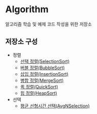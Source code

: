 # Algorithm
알고리즘 학습 및 예제 코드 작성을 위한 저장소

## 저장소 구성
* 정렬
  * [선택 정렬(SelectionSort)](https://github.com/NadanKim/Algorithm/blob/main/%EC%A0%95%EB%A0%AC/SelectionSort.hpp)
  * [버블 정렬(BubbleSort)](https://github.com/NadanKim/Algorithm/blob/main/%EC%A0%95%EB%A0%AC/BubbleSort.hpp)
  * [삽입 정렬(InsertionSort)](https://github.com/NadanKim/Algorithm/blob/main/%EC%A0%95%EB%A0%AC/InsertionSort.hpp)
  * [병합 정렬(MergeSort)](https://github.com/NadanKim/Algorithm/blob/main/%EC%A0%95%EB%A0%AC/MergeSort.hpp)
  * [퀵 정렬(QuickSort)](https://github.com/NadanKim/Algorithm/blob/main/%EC%A0%95%EB%A0%AC/QuickSort.hpp)
  * [힙 정렬(HeapSort)](https://github.com/NadanKim/Algorithm/blob/main/%EC%A0%95%EB%A0%AC/HeapSort.hpp)
* 선택
  * [평균 선형시간 선택(AvgNSelection)](https://github.com/NadanKim/Algorithm/blob/main/%EC%84%A0%ED%83%9D/AvgNSelection.hpp)
